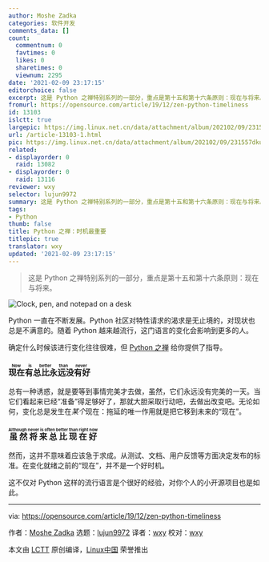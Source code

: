 ```yaml
---
author: Moshe Zadka
categories: 软件开发
comments_data: []
count:
  commentnum: 0
  favtimes: 0
  likes: 0
  sharetimes: 0
  viewnum: 2295
date: '2021-02-09 23:17:15'
editorchoice: false
excerpt: 这是 Python 之禅特别系列的一部分，重点是第十五和第十六条原则：现在与将来。
fromurl: https://opensource.com/article/19/12/zen-python-timeliness
id: 13103
islctt: true
largepic: https://img.linux.net.cn/data/attachment/album/202102/09/231557dkuzz22ame4ja2jj.jpg
url: /article-13103-1.html
pic: https://img.linux.net.cn/data/attachment/album/202102/09/231557dkuzz22ame4ja2jj.jpg.thumb.jpg
related:
- displayorder: 0
  raid: 13082
- displayorder: 0
  raid: 13116
reviewer: wxy
selector: lujun9972
summary: 这是 Python 之禅特别系列的一部分，重点是第十五和第十六条原则：现在与将来。
tags:
- Python
thumb: false
title: Python 之禅：时机最重要
titlepic: true
translator: wxy
updated: '2021-02-09 23:17:15'
---
```



> 
> 这是 Python 之禅特别系列的一部分，重点是第十五和第十六条原则：现在与将来。
> 
> 
> 


![](https://img.linux.net.cn/data/attachment/album/202102/09/231557dkuzz22ame4ja2jj.jpg "Clock, pen, and notepad on a desk")


Python 一直在不断发展。Python 社区对特性请求的渴求是无止境的，对现状也总是不满意的。随着 Python 越来越流行，这门语言的变化会影响到更多的人。


确定什么时候该进行变化往往很难，但 [Python 之禅](https://www.python.org/dev/peps/pep-0020/) 给你提供了指导。


### <ruby> 现在有总比永远没有好 <rt>  Now is better than never </rt></ruby>


总有一种诱惑，就是要等到事情完美才去做，虽然，它们永远没有完美的一天。当它们看起来已经“准备”得足够好了，那就大胆采取行动吧，去做出改变吧。无论如何，变化总是发生在*某个*现在：拖延的唯一作用就是把它移到未来的“现在”。


### <ruby> 虽然将来总比现在好 <rt>  Although never is often better than right now </rt></ruby>


然而，这并不意味着应该急于求成。从测试、文档、用户反馈等方面决定发布的标准。在变化就绪之前的“现在”，并不是一个好时机。


这不仅对 Python 这样的流行语言是个很好的经验，对你个人的小开源项目也是如此。




---


via: <https://opensource.com/article/19/12/zen-python-timeliness>


作者：[Moshe Zadka](https://opensource.com/users/moshez) 选题：[lujun9972](https://github.com/lujun9972) 译者：[wxy](https://github.com/wxy) 校对：[wxy](https://github.com/wxy)


本文由 [LCTT](https://github.com/LCTT/TranslateProject) 原创编译，[Linux中国](https://linux.cn/) 荣誉推出